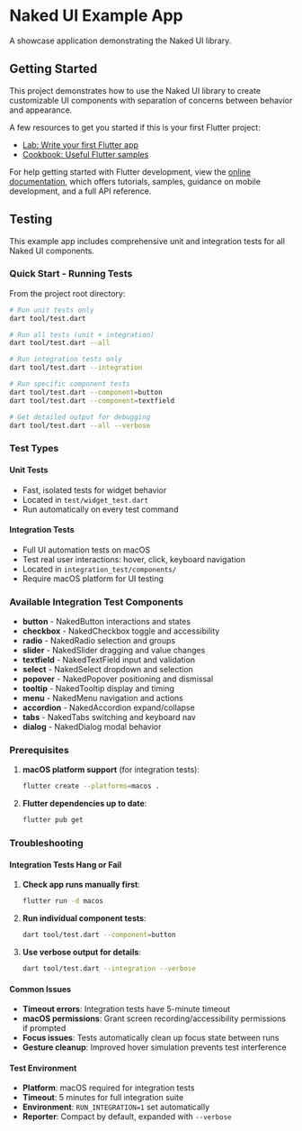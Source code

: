 # Naked UI Example App

A showcase application demonstrating the Naked UI library.

## Getting Started

This project demonstrates how to use the Naked UI library to create customizable UI components with separation of concerns between behavior and appearance.

A few resources to get you started if this is your first Flutter project:

- [Lab: Write your first Flutter app](https://docs.flutter.dev/get-started/codelab)
- [Cookbook: Useful Flutter samples](https://docs.flutter.dev/cookbook)

For help getting started with Flutter development, view the
[online documentation](https://docs.flutter.dev/), which offers tutorials,
samples, guidance on mobile development, and a full API reference.

## Testing

This example app includes comprehensive unit and integration tests for all Naked UI components.

### Quick Start - Running Tests

From the project root directory:

```bash
# Run unit tests only
dart tool/test.dart

# Run all tests (unit + integration)
dart tool/test.dart --all

# Run integration tests only
dart tool/test.dart --integration

# Run specific component tests
dart tool/test.dart --component=button
dart tool/test.dart --component=textfield

# Get detailed output for debugging
dart tool/test.dart --all --verbose
```

### Test Types

#### Unit Tests
- Fast, isolated tests for widget behavior
- Located in `test/widget_test.dart`
- Run automatically on every test command

#### Integration Tests
- Full UI automation tests on macOS
- Test real user interactions: hover, click, keyboard navigation
- Located in `integration_test/components/`
- Require macOS platform for UI testing

### Available Integration Test Components

- **button** - NakedButton interactions and states
- **checkbox** - NakedCheckbox toggle and accessibility
- **radio** - NakedRadio selection and groups
- **slider** - NakedSlider dragging and value changes
- **textfield** - NakedTextField input and validation
- **select** - NakedSelect dropdown and selection
- **popover** - NakedPopover positioning and dismissal
- **tooltip** - NakedTooltip display and timing
- **menu** - NakedMenu navigation and actions
- **accordion** - NakedAccordion expand/collapse
- **tabs** - NakedTabs switching and keyboard nav
- **dialog** - NakedDialog modal behavior

### Prerequisites

1. **macOS platform support** (for integration tests):
   ```bash
   flutter create --platforms=macos .
   ```

2. **Flutter dependencies up to date**:
   ```bash
   flutter pub get
   ```

### Troubleshooting

#### Integration Tests Hang or Fail

1. **Check app runs manually first**:
   ```bash
   flutter run -d macos
   ```

2. **Run individual component tests**:
   ```bash
   dart tool/test.dart --component=button
   ```

3. **Use verbose output for details**:
   ```bash
   dart tool/test.dart --integration --verbose
   ```

#### Common Issues

- **Timeout errors**: Integration tests have 5-minute timeout
- **macOS permissions**: Grant screen recording/accessibility permissions if prompted
- **Focus issues**: Tests automatically clean up focus state between runs
- **Gesture cleanup**: Improved hover simulation prevents test interference

#### Test Environment

- **Platform**: macOS required for integration tests
- **Timeout**: 5 minutes for full integration suite
- **Environment**: `RUN_INTEGRATION=1` set automatically
- **Reporter**: Compact by default, expanded with `--verbose`
